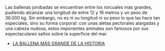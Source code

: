Las ballenas jorobadas se encuentran entre los rorcuales más grandes, pudiendo alcanzar una longitud de entre 12 y 16 metros y un peso de 36.000 kg. Sin embargo, no es ni su longitud ni su peso lo que las hace tan especiales, sino su forma corporal: con unas aletas pectorales alargadas y una cabeza nudosa, estos imponentes animales son famosos por sus espectaculares saltos sobre la superficie del mar.
* [LA BALLENA MÁS GRANDE DE LA HISTORIA](https://www.bbc.com/mundo/vert-earth-39273283)

